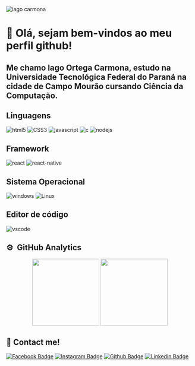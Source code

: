 ![iago carmona](https://user-images.githubusercontent.com/69121686/134570509-3092eb37-bb11-43df-99f1-d2d3c696a6c9.png)

# 👋 Olá, sejam bem-vindos ao meu perfil github! </p>


## Me chamo Iago Ortega Carmona, estudo na Universidade Tecnológica Federal do Paraná na cidade de Campo Mourão cursando Ciência da Computação. </p>

## Linguagens
![html5](https://img.shields.io/badge/HTML5-E34F26?style=for-the-badge&logo=html5&logoColor=white) 
![CSS3](https://img.shields.io/badge/CSS3-1572B6?style=for-the-badge&logo=css3&logoColor=white) 
![javascript](https://img.shields.io/badge/JavaScript-323330?style=for-the-badge&logo=javascript&logoColor=F7DF1E) 
![c](https://img.shields.io/badge/C-00599C?style=for-the-badge&logo=c&logoColor=white)
![nodejs](https://img.shields.io/badge/Node.js-43853D?style=for-the-badge&logo=node.js&logoColor=white)

## Framework
![react](https://img.shields.io/badge/React-20232A?style=for-the-badge&logo=react&logoColor=61DAFB)
![react-native](https://img.shields.io/badge/React_Native-20232A?style=for-the-badge&logo=react&logoColor=61DAFB)

## Sistema Operacional
![windows](https://img.shields.io/badge/Windows-0078D6?style=for-the-badge&logo=windows&logoColor=white)
![Linux](https://img.shields.io/badge/Linux-E34F26?style=for-the-badge&logo=linux&logoColor=white)

## Editor de código
![vscode](https://img.shields.io/badge/Visual_Studio_Code-0078D4?style=for-the-badge&logo=visual%20studio%20code&logoColor=white)

## ⚙️ &nbsp;GitHub Analytics

<p align="center">
  <img height="180em" src="https://github-readme-stats.vercel.app/api?username=iagocarmona&show_icons=true&theme=github_dark&include_all_commits=true&count_private=true"/>
  <img height="180em" src="https://github-readme-stats.vercel.app/api/top-langs/?username=iagocarmona&layout=compact&langs_count=8&theme=github_dark"/>
</p>

## 📱 Contact me! 
[![Facebook Badge](https://img.shields.io/badge/Facebook-1877F2?style=for-the-badge&logo=facebook&logoColor=white&link=https://www.facebook.com/iago.carmona)](https://www.facebook.com/iago.carmona)
[![Instagram Badge](https://img.shields.io/badge/Instagram-E4405F?style=for-the-badge&logo=instagram&logoColor=white&link=https://www.instagram.com/iago_carmona/)](https://www.instagram.com/iago_carmona/)
[![Github Badge](https://img.shields.io/badge/GitHub-100000?style=for-the-badge&logo=github&logoColor=white&link=https://github.com/iagocarmona)](https://github.com/iagocarmona)
[![Linkedin Badge](https://img.shields.io/badge/LinkedIn-0077B5?style=for-the-badge&logo=linkedin&logoColor=white&link=https://www.linkedin.com/in/iago-carmona-452b2a196/)](https://www.linkedin.com/in/iago-carmona-452b2a196/)


